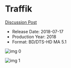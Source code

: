 # Traffik

[Discussion Post](https://www.avsforum.com/threads/bass-eq-for-filtered-movies.2995212/post-56734470)

* Release Date: 2018-07-17
* Production Year: 2018
* Format: BD/DTS-HD MA 5.1

![img 0](https://fanart.tv/fanart/movies/473149/moviethumb/traffik-5b445becc7bcd.jpg)

![img 1](https://i.imgur.com/njTv7TN.png)


